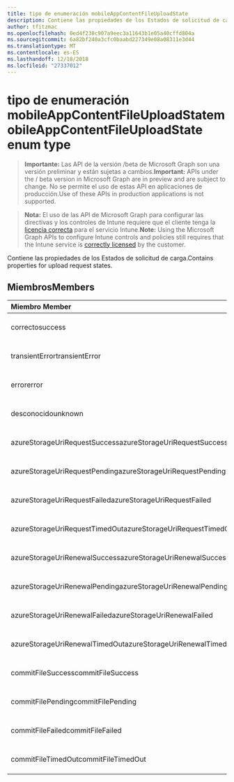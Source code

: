 ```yaml
---
title: tipo de enumeración mobileAppContentFileUploadState
description: Contiene las propiedades de los Estados de solicitud de carga.
author: tfitzmac
ms.openlocfilehash: 0ed4f238c907a9eec3a11643b1e05a40cffd804a
ms.sourcegitcommit: 6a82bf240a3cfc0baabd227349e08a08311e3d44
ms.translationtype: MT
ms.contentlocale: es-ES
ms.lasthandoff: 12/18/2018
ms.locfileid: "27337012"
---
```

# <a name="mobileappcontentfileuploadstate-enum-type"></a><span data-ttu-id="76fe7-103">tipo de enumeración mobileAppContentFileUploadState</span><span class="sxs-lookup"><span data-stu-id="76fe7-103">mobileAppContentFileUploadState enum type</span></span>

> <span data-ttu-id="76fe7-104">**Importante:** Las API de la versión /beta de Microsoft Graph son una versión preliminar y están sujetas a cambios.</span><span class="sxs-lookup"><span data-stu-id="76fe7-104">**Important:** APIs under the / beta version in Microsoft Graph are in preview and are subject to change.</span></span> <span data-ttu-id="76fe7-105">No se permite el uso de estas API en aplicaciones de producción.</span><span class="sxs-lookup"><span data-stu-id="76fe7-105">Use of these APIs in production applications is not supported.</span></span>

> <span data-ttu-id="76fe7-106">**Nota:** El uso de las API de Microsoft Graph para configurar las directivas y los controles de Intune requiere que el cliente tenga la [licencia correcta](https://go.microsoft.com/fwlink/?linkid=839381) para el servicio Intune.</span><span class="sxs-lookup"><span data-stu-id="76fe7-106">**Note:** Using the Microsoft Graph APIs to configure Intune controls and policies still requires that the Intune service is [correctly licensed](https://go.microsoft.com/fwlink/?linkid=839381) by the customer.</span></span>

<span data-ttu-id="76fe7-107">Contiene las propiedades de los Estados de solicitud de carga.</span><span class="sxs-lookup"><span data-stu-id="76fe7-107">Contains properties for upload request states.</span></span>
## <a name="members"></a><span data-ttu-id="76fe7-108">Miembros</span><span class="sxs-lookup"><span data-stu-id="76fe7-108">Members</span></span>
|<span data-ttu-id="76fe7-109">Miembro	</span><span class="sxs-lookup"><span data-stu-id="76fe7-109">Member</span></span>|<span data-ttu-id="76fe7-110">Valor</span><span class="sxs-lookup"><span data-stu-id="76fe7-110">Value</span></span>|<span data-ttu-id="76fe7-111">Descripción</span><span class="sxs-lookup"><span data-stu-id="76fe7-111">Description</span></span>|
|:---|:---|:---|
|<span data-ttu-id="76fe7-112">correcto</span><span class="sxs-lookup"><span data-stu-id="76fe7-112">success</span></span>|<span data-ttu-id="76fe7-113">0</span><span class="sxs-lookup"><span data-stu-id="76fe7-113">0</span></span>|<span data-ttu-id="76fe7-114">Todavía no documentado</span><span class="sxs-lookup"><span data-stu-id="76fe7-114">Not yet documented</span></span>|
|<span data-ttu-id="76fe7-115">transientError</span><span class="sxs-lookup"><span data-stu-id="76fe7-115">transientError</span></span>|<span data-ttu-id="76fe7-116">1</span><span class="sxs-lookup"><span data-stu-id="76fe7-116">1</span></span>|<span data-ttu-id="76fe7-117">Todavía no documentado</span><span class="sxs-lookup"><span data-stu-id="76fe7-117">Not yet documented</span></span>|
|<span data-ttu-id="76fe7-118">error</span><span class="sxs-lookup"><span data-stu-id="76fe7-118">error</span></span>|<span data-ttu-id="76fe7-119">2</span><span class="sxs-lookup"><span data-stu-id="76fe7-119">2</span></span>|<span data-ttu-id="76fe7-120">Todavía no documentado</span><span class="sxs-lookup"><span data-stu-id="76fe7-120">Not yet documented</span></span>|
|<span data-ttu-id="76fe7-121">desconocido</span><span class="sxs-lookup"><span data-stu-id="76fe7-121">unknown</span></span>|<span data-ttu-id="76fe7-122">3</span><span class="sxs-lookup"><span data-stu-id="76fe7-122">3</span></span>|<span data-ttu-id="76fe7-123">Todavía no documentado</span><span class="sxs-lookup"><span data-stu-id="76fe7-123">Not yet documented</span></span>|
|<span data-ttu-id="76fe7-124">azureStorageUriRequestSuccess</span><span class="sxs-lookup"><span data-stu-id="76fe7-124">azureStorageUriRequestSuccess</span></span>|<span data-ttu-id="76fe7-125">100</span><span class="sxs-lookup"><span data-stu-id="76fe7-125">100</span></span>|<span data-ttu-id="76fe7-126">Todavía no documentado</span><span class="sxs-lookup"><span data-stu-id="76fe7-126">Not yet documented</span></span>|
|<span data-ttu-id="76fe7-127">azureStorageUriRequestPending</span><span class="sxs-lookup"><span data-stu-id="76fe7-127">azureStorageUriRequestPending</span></span>|<span data-ttu-id="76fe7-128">101</span><span class="sxs-lookup"><span data-stu-id="76fe7-128">101</span></span>|<span data-ttu-id="76fe7-129">Todavía no documentado</span><span class="sxs-lookup"><span data-stu-id="76fe7-129">Not yet documented</span></span>|
|<span data-ttu-id="76fe7-130">azureStorageUriRequestFailed</span><span class="sxs-lookup"><span data-stu-id="76fe7-130">azureStorageUriRequestFailed</span></span>|<span data-ttu-id="76fe7-131">102</span><span class="sxs-lookup"><span data-stu-id="76fe7-131">102</span></span>|<span data-ttu-id="76fe7-132">Todavía no documentado</span><span class="sxs-lookup"><span data-stu-id="76fe7-132">Not yet documented</span></span>|
|<span data-ttu-id="76fe7-133">azureStorageUriRequestTimedOut</span><span class="sxs-lookup"><span data-stu-id="76fe7-133">azureStorageUriRequestTimedOut</span></span>|<span data-ttu-id="76fe7-134">103</span><span class="sxs-lookup"><span data-stu-id="76fe7-134">103</span></span>|<span data-ttu-id="76fe7-135">Todavía no documentado</span><span class="sxs-lookup"><span data-stu-id="76fe7-135">Not yet documented</span></span>|
|<span data-ttu-id="76fe7-136">azureStorageUriRenewalSuccess</span><span class="sxs-lookup"><span data-stu-id="76fe7-136">azureStorageUriRenewalSuccess</span></span>|<span data-ttu-id="76fe7-137">200</span><span class="sxs-lookup"><span data-stu-id="76fe7-137">200</span></span>|<span data-ttu-id="76fe7-138">Todavía no documentado</span><span class="sxs-lookup"><span data-stu-id="76fe7-138">Not yet documented</span></span>|
|<span data-ttu-id="76fe7-139">azureStorageUriRenewalPending</span><span class="sxs-lookup"><span data-stu-id="76fe7-139">azureStorageUriRenewalPending</span></span>|<span data-ttu-id="76fe7-140">201</span><span class="sxs-lookup"><span data-stu-id="76fe7-140">201</span></span>|<span data-ttu-id="76fe7-141">Todavía no documentado</span><span class="sxs-lookup"><span data-stu-id="76fe7-141">Not yet documented</span></span>|
|<span data-ttu-id="76fe7-142">azureStorageUriRenewalFailed</span><span class="sxs-lookup"><span data-stu-id="76fe7-142">azureStorageUriRenewalFailed</span></span>|<span data-ttu-id="76fe7-143">202</span><span class="sxs-lookup"><span data-stu-id="76fe7-143">202</span></span>|<span data-ttu-id="76fe7-144">Todavía no documentado</span><span class="sxs-lookup"><span data-stu-id="76fe7-144">Not yet documented</span></span>|
|<span data-ttu-id="76fe7-145">azureStorageUriRenewalTimedOut</span><span class="sxs-lookup"><span data-stu-id="76fe7-145">azureStorageUriRenewalTimedOut</span></span>|<span data-ttu-id="76fe7-146">203</span><span class="sxs-lookup"><span data-stu-id="76fe7-146">203</span></span>|<span data-ttu-id="76fe7-147">Todavía no documentado</span><span class="sxs-lookup"><span data-stu-id="76fe7-147">Not yet documented</span></span>|
|<span data-ttu-id="76fe7-148">commitFileSuccess</span><span class="sxs-lookup"><span data-stu-id="76fe7-148">commitFileSuccess</span></span>|<span data-ttu-id="76fe7-149">300</span><span class="sxs-lookup"><span data-stu-id="76fe7-149">300</span></span>|<span data-ttu-id="76fe7-150">Todavía no documentado</span><span class="sxs-lookup"><span data-stu-id="76fe7-150">Not yet documented</span></span>|
|<span data-ttu-id="76fe7-151">commitFilePending</span><span class="sxs-lookup"><span data-stu-id="76fe7-151">commitFilePending</span></span>|<span data-ttu-id="76fe7-152">301</span><span class="sxs-lookup"><span data-stu-id="76fe7-152">301</span></span>|<span data-ttu-id="76fe7-153">Todavía no documentado</span><span class="sxs-lookup"><span data-stu-id="76fe7-153">Not yet documented</span></span>|
|<span data-ttu-id="76fe7-154">commitFileFailed</span><span class="sxs-lookup"><span data-stu-id="76fe7-154">commitFileFailed</span></span>|<span data-ttu-id="76fe7-155">302</span><span class="sxs-lookup"><span data-stu-id="76fe7-155">302</span></span>|<span data-ttu-id="76fe7-156">Todavía no documentado</span><span class="sxs-lookup"><span data-stu-id="76fe7-156">Not yet documented</span></span>|
|<span data-ttu-id="76fe7-157">commitFileTimedOut</span><span class="sxs-lookup"><span data-stu-id="76fe7-157">commitFileTimedOut</span></span>|<span data-ttu-id="76fe7-158">303</span><span class="sxs-lookup"><span data-stu-id="76fe7-158">303</span></span>|<span data-ttu-id="76fe7-159">Todavía no documentado</span><span class="sxs-lookup"><span data-stu-id="76fe7-159">Not yet documented</span></span>|





